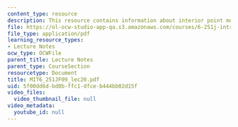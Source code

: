 ```yaml
---
content_type: resource
description: This resource contains information about interior point methods I.
file: https://ol-ocw-studio-app-qa.s3.amazonaws.com/courses/6-251j-introduction-to-mathematical-programming-fall-2009/5f00dd6dbd0bffc1dfceb444bb02d15f_MIT6_251JF09_lec20.pdf
file_type: application/pdf
learning_resource_types:
- Lecture Notes
ocw_type: OCWFile
parent_title: Lecture Notes
parent_type: CourseSection
resourcetype: Document
title: MIT6_251JF09_lec20.pdf
uid: 5f00dd6d-bd0b-ffc1-dfce-b444bb02d15f
video_files:
  video_thumbnail_file: null
video_metadata:
  youtube_id: null
---
```

